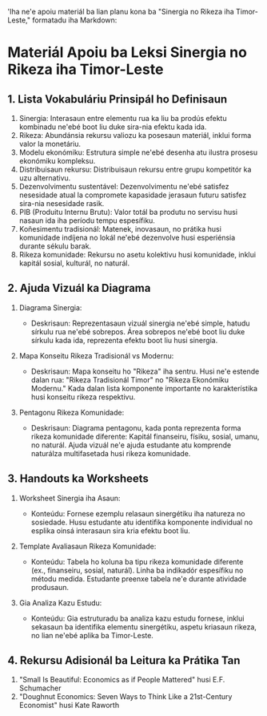 'Iha ne'e apoiu materiál ba lian planu kona ba "Sinergia no Rikeza iha Timor-Leste," formatadu iha Markdown:

# Materiál Apoiu ba Leksi Sinergia no Rikeza iha Timor-Leste

## 1. Lista Vokabuláriu Prinsipál ho Definisaun

1. Sinergia: Interasaun entre elementu rua ka liu ba prodús efektu kombinadu ne'ebé boot liu duke sira-nia efektu kada ida.
2. Rikeza: Abundánsia rekursu valiozu ka posesaun materiál, inklui forma valor la monetáriu.
3. Modelu ekonómiku: Estrutura simple ne'ebé desenha atu ilustra prosesu ekonómiku kompleksu.
4. Distribuisaun rekursu: Distribuisaun rekursu entre grupu kompetitór ka uzu alternativu.
5. Dezenvolvimentu sustentável: Dezenvolvimentu ne'ebé satisfez nesesidade atual la compromete kapasidade jerasaun futuru satisfez sira-nia nesesidade rasik.
6. PIB (Produitu Internu Brutu): Valor totál ba produtu no servisu husi nasaun ida iha períodu tempu espesífiku.
7. Koñesimentu tradisionál: Matenek, inovasaun, no prátika husi komunidade indíjena no lokál ne'ebé dezenvolve husi esperiénsia durante sékulu barak.
8. Rikeza komunidade: Rekursu no asetu kolektivu husi komunidade, inklui kapitál sosial, kulturál, no naturál.

## 2. Ajuda Vizuál ka Diagrama

1. Diagrama Sinergia:
   - Deskrisaun: Reprezentasaun vizuál sinergia ne'ebé simple, hatudu sírkulu rua ne'ebé sobrepos. Área sobrepos ne'ebé boot liu duke sírkulu kada ida, reprezenta efektu boot liu husi sinergia.

2. Mapa Konseitu Rikeza Tradisionál vs Modernu:
   - Deskrisaun: Mapa konseitu ho "Rikeza" iha sentru. Husi ne'e estende dalan rua: "Rikeza Tradisionál Timor" no "Rikeza Ekonómiku Modernu." Kada dalan lista komponente importante no karakterístika husi konseitu rikeza respektivu.

3. Pentagonu Rikeza Komunidade:
   - Deskrisaun: Diagrama pentagonu, kada ponta reprezenta forma rikeza komunidade diferente: Kapitál finanseiru, físiku, sosial, umanu, no naturál. Ajuda vizuál ne'e ajuda estudante atu komprende naturálza multifasetada husi rikeza komunidade.

## 3. Handouts ka Worksheets

1. Worksheet Sinergia iha Asaun:
   - Konteúdu: Fornese ezemplu relasaun sinergétiku iha natureza no sosiedade. Husu estudante atu identifika komponente individual no esplika oinsá interasaun sira kria efektu boot liu.

2. Template Avaliasaun Rikeza Komunidade:
   - Konteúdu: Tabela ho koluna ba tipu rikeza komunidade diferente (ex., finanseiru, sosial, naturál). Linha ba indikadór espesífiku no métodu medida. Estudante preenxe tabela ne'e durante atividade produsaun.

3. Gia Analiza Kazu Estudu:
   - Konteúdu: Gia estruturadu ba analiza kazu estudu fornese, inklui sekasaun ba identifika elementu sinergétiku, aspetu kriasaun rikeza, no lian ne'ebé aplika ba Timor-Leste.

## 4. Rekursu Adisionál ba Leitura ka Prátika Tan

1. "Small Is Beautiful: Economics as if People Mattered" husi E.F. Schumacher
2. "Doughnut Economics: Seven Ways to Think Like a 21st-Century Economist" husi Kate Raworth